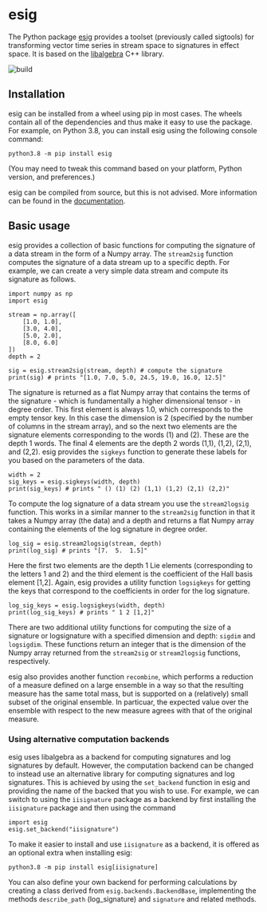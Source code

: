 # esig
The Python package [esig](https://pypi.org/project/esig/) provides a toolset (previously called sigtools) for transforming vector time series in stream space to signatures in effect space. It is based on the [libalgebra](https://github.com/terrylyons/libalgebra) C++ library.

![build](https://github.com/datasig-ac-uk/esig/workflows/build/badge.svg)


## Installation
esig can be installed from a wheel using pip in most cases.
The wheels contain all of the dependencies and thus make it easy to use the package.
For example, on Python 3.8, you can install esig using the following console command:
```
python3.8 -m pip install esig
```
(You may need to tweak this command based on your platform, Python version, and preferences.)

esig can be compiled from source, but this is not advised.
More information can be found in the [documentation](https://esig.readthedocs.org/en/latest).

## Basic usage
esig provides a collection of basic functions for computing the signature of a data stream in the form of a Numpy array.
The `stream2sig` function computes the signature of a data stream up to a specific depth.
For example, we can create a very simple data stream and compute its signature as follows.
```python3
import numpy as np
import esig

stream = np.array([
    [1.0, 1.0],
    [3.0, 4.0],
    [5.0, 2.0],
    [8.0, 6.0]
])
depth = 2

sig = esig.stream2sig(stream, depth) # compute the signature
print(sig) # prints "[1.0, 7.0, 5.0, 24.5, 19.0, 16.0, 12.5]"
```
The signature is returned as a flat Numpy array that contains the terms of the signature - which is fundamentally a higher dimensional tensor - in degree order.
This first element is always 1.0, which corresponds to the empty tensor key.
In this case the dimension is 2 (specified by the number of columns in the stream array), and so the next two elements are the signature elements corresponding to the words (1) and (2).
These are the depth 1 words.
The final 4 elements are the depth 2 words (1,1), (1,2), (2,1), and (2,2).
esig provides the `sigkeys` function to generate these labels for you based on the parameters of the data.
```python3
width = 2
sig_keys = esig.sigkeys(width, depth)
print(sig_keys) # prints " () (1) (2) (1,1) (1,2) (2,1) (2,2)"
```
To compute the log signature of a data stream you use the `stream2logsig` function.
This works in a similar manner to the `stream2sig` function in that it takes a Numpy array (the data) and a depth and returns a flat Numpy array containing the elements of the log signature in degree order.
```python3
log_sig = esig.stream2logsig(stream, depth)
print(log_sig) # prints "[7.  5.  1.5]"
```
Here the first two elements are the depth 1 Lie elements (corresponding to the letters 1 and 2) and the third element is the coefficient of the Hall basis element \[1,2\].
Again, esig provides a utility function `logsigkeys` for getting the keys that correspond to the coefficients in order for the log signature.
```python3
log_sig_keys = esig.logsigkeys(width, depth)
print(log_sig_keys) # prints " 1 2 [1,2]"
```
There are two additional utility functions for computing the size of a signature or logsignature with a specified dimension and depth: `sigdim` and `logsigdim`.
These functions return an integer that is the dimension of the Numpy array returned from the `stream2sig` or `stream2logsig` functions, respectively.

esig also provides another function `recombine`, which performs a reduction of a measure defined on a large ensemble in a way so that the resulting measure has the same total mass, but is supported on a (relatively) small subset of the original ensemble.
In particuar, the expected value over the ensemble with respect to the new measure agrees with that of the original measure.

### Using alternative computation backends
esig uses libalgebra as a backend for computing signatures and log signatures
 by default.
However, the computation backend can be changed to instead use an alternative
 library for computing signatures and log signatures.
This is achieved by using the `set_backend` function in esig and providing
 the name of the backed that you wish to use.
For example, we can switch to using the `iisignature` package as a backend by
 first installing the `iisignature` package and then using the command
```python3
import esig
esig.set_backend("iisignature")
```
To make it easier to install and use `iisignature` as a backend, it is
 offered as an optional extra when installing esig:
```
python3.8 -m pip install esig[iisignature]
```
You can also define your own backend for performing calculations by creating
 a class derived from `esig.backends.BackendBase`, implementing the methods
 `describe_path` (log_signature) and `signature` and related methods.
